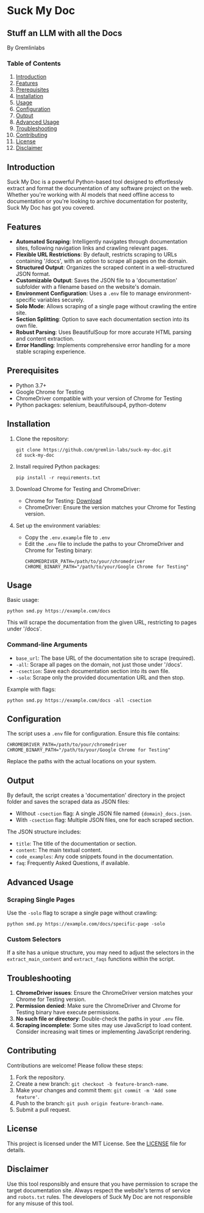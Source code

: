 # Suck My Doc
## Stuff an LLM with all the Docs
By Gremlinlabs

### Table of Contents
1. [Introduction](#introduction)
2. [Features](#features)
3. [Prerequisites](#prerequisites)
4. [Installation](#installation)
5. [Usage](#usage)
6. [Configuration](#configuration)
7. [Output](#output)
8. [Advanced Usage](#advanced-usage)
9. [Troubleshooting](#troubleshooting)
10. [Contributing](#contributing)
11. [License](#license)
12. [Disclaimer](#disclaimer)

## Introduction

Suck My Doc is a powerful Python-based tool designed to effortlessly extract and format the documentation of any software project on the web. Whether you're working with AI models that need offline access to documentation or you're looking to archive documentation for posterity, Suck My Doc has got you covered.

## Features

- **Automated Scraping**: Intelligently navigates through documentation sites, following navigation links and crawling relevant pages.
- **Flexible URL Restrictions**: By default, restricts scraping to URLs containing '/docs', with an option to scrape all pages on the domain.
- **Structured Output**: Organizes the scraped content in a well-structured JSON format.
- **Customizable Output**: Saves the JSON file to a 'documentation' subfolder with a filename based on the website's domain.
- **Environment Configuration**: Uses a `.env` file to manage environment-specific variables securely.
- **Solo Mode**: Allows scraping of a single page without crawling the entire site.
- **Section Splitting**: Option to save each documentation section into its own file.
- **Robust Parsing**: Uses BeautifulSoup for more accurate HTML parsing and content extraction.
- **Error Handling**: Implements comprehensive error handling for a more stable scraping experience.

## Prerequisites

- Python 3.7+
- Google Chrome for Testing
- ChromeDriver compatible with your version of Chrome for Testing
- Python packages: selenium, beautifulsoup4, python-dotenv

## Installation

1. Clone the repository:
   ```
   git clone https://github.com/gremlin-labs/suck-my-doc.git
   cd suck-my-doc
   ```

2. Install required Python packages:
   ```
   pip install -r requirements.txt
   ```

3. Download Chrome for Testing and ChromeDriver:
   - Chrome for Testing: [Download](https://googlechromelabs.github.io/chrome-for-testing/)
   - ChromeDriver: Ensure the version matches your Chrome for Testing version.

4. Set up the environment variables:
   - Copy the `.env.example` file to `.env`
   - Edit the `.env` file to include the paths to your ChromeDriver and Chrome for Testing binary:
     ```
     CHROMEDRIVER_PATH=/path/to/your/chromedriver
     CHROME_BINARY_PATH="/path/to/your/Google Chrome for Testing"
     ```

## Usage

Basic usage:
```
python smd.py https://example.com/docs
```

This will scrape the documentation from the given URL, restricting to pages under '/docs'.

### Command-line Arguments

- `base_url`: The base URL of the documentation site to scrape (required).
- `-all`: Scrape all pages on the domain, not just those under '/docs'.
- `-csection`: Save each documentation section into its own file.
- `-solo`: Scrape only the provided documentation URL and then stop.

Example with flags:
```
python smd.py https://example.com/docs -all -csection
```

## Configuration

The script uses a `.env` file for configuration. Ensure this file contains:

```
CHROMEDRIVER_PATH=/path/to/your/chromedriver
CHROME_BINARY_PATH="/path/to/your/Google Chrome for Testing"
```

Replace the paths with the actual locations on your system.

## Output

By default, the script creates a 'documentation' directory in the project folder and saves the scraped data as JSON files:

- Without `-csection` flag: A single JSON file named `{domain}_docs.json`.
- With `-csection` flag: Multiple JSON files, one for each scraped section.

The JSON structure includes:
- `title`: The title of the documentation or section.
- `content`: The main textual content.
- `code_examples`: Any code snippets found in the documentation.
- `faq`: Frequently Asked Questions, if available.

## Advanced Usage

### Scraping Single Pages

Use the `-solo` flag to scrape a single page without crawling:
```
python smd.py https://example.com/docs/specific-page -solo
```

### Custom Selectors

If a site has a unique structure, you may need to adjust the selectors in the `extract_main_content` and `extract_faqs` functions within the script.

## Troubleshooting

1. **ChromeDriver issues**: Ensure the ChromeDriver version matches your Chrome for Testing version.
2. **Permission denied**: Make sure the ChromeDriver and Chrome for Testing binary have execute permissions.
3. **No such file or directory**: Double-check the paths in your `.env` file.
4. **Scraping incomplete**: Some sites may use JavaScript to load content. Consider increasing wait times or implementing JavaScript rendering.

## Contributing

Contributions are welcome! Please follow these steps:

1. Fork the repository.
2. Create a new branch: `git checkout -b feature-branch-name`.
3. Make your changes and commit them: `git commit -m 'Add some feature'`.
4. Push to the branch: `git push origin feature-branch-name`.
5. Submit a pull request.

## License

This project is licensed under the MIT License. See the [LICENSE](LICENSE) file for details.

## Disclaimer

Use this tool responsibly and ensure that you have permission to scrape the target documentation site. Always respect the website's terms of service and `robots.txt` rules. The developers of Suck My Doc are not responsible for any misuse of this tool.
